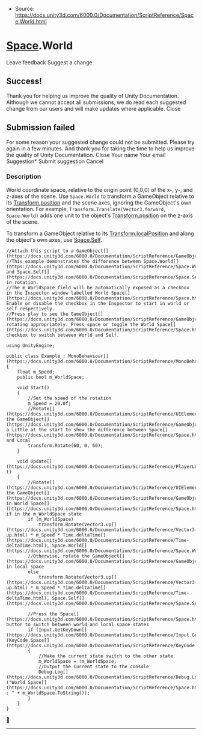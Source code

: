 * Source: https://docs.unity3d.com/6000.0/Documentation/ScriptReference/Space.World.html

#  [Space](https://docs.unity3d.com/6000.0/Documentation/ScriptReference/Space.html).World
Leave feedback
Suggest a change
## Success!
Thank you for helping us improve the quality of Unity Documentation. Although we cannot accept all submissions, we do read each suggested change from our users and will make updates where applicable.
Close
## Submission failed
For some reason your suggested change could not be submitted. Please <a>try again</a> in a few minutes. And thank you for taking the time to help us improve the quality of Unity Documentation.
Close
Your name Your email Suggestion* Submit suggestion
Cancel
### Description
World coordinate space, relative to the origin point (0,0,0) of the x-, y-, and z-axes of the scene.
Use `Space.World` to transform a GameObject relative to its [Transform.position](https://docs.unity3d.com/6000.0/Documentation/ScriptReference/Transform-position.html) and the scene axes, ignoring the GameObject's own orientation. For example, `Transform.Translate(Vector3.forward, Space.World)` adds one unit to the object's [Transform.position](https://docs.unity3d.com/6000.0/Documentation/ScriptReference/Transform-position.html) on the z-axis of the scene.  
  
To transform a GameObject relative to its [Transform.localPosition](https://docs.unity3d.com/6000.0/Documentation/ScriptReference/Transform-localPosition.html) and along the object's own axes, use [Space.Self](https://docs.unity3d.com/6000.0/Documentation/ScriptReference/Space.Self.html). 
```
//Attach this script to a GameObject[](https://docs.unity3d.com/6000.0/Documentation/ScriptReference/GameObject.html).
//This example demonstrates the difference between Space.World[](https://docs.unity3d.com/6000.0/Documentation/ScriptReference/Space.World.html) and Space.Self[](https://docs.unity3d.com/6000.0/Documentation/ScriptReference/Space.Self.html) in rotation.
//The m_WorldSpace field will be automatically exposed as a checkbox in the Inspector window labelled World Space[](https://docs.unity3d.com/6000.0/Documentation/ScriptReference/Space.html). Enable or disable the checkbox in the Inspector to start in world or self respectively.
//Press play to see the GameObject[](https://docs.unity3d.com/6000.0/Documentation/ScriptReference/GameObject.html) rotating appropriately. Press space or toggle the World Space[](https://docs.unity3d.com/6000.0/Documentation/ScriptReference/Space.html) checkbox to switch between World and Self.  
  
using UnityEngine;  
  
public class Example : MonoBehaviour[](https://docs.unity3d.com/6000.0/Documentation/ScriptReference/MonoBehaviour.html)
{
    float m_Speed;
    public bool m_WorldSpace;  
  
    void Start()
    {
        //Set the speed of the rotation
        m_Speed = 20.0f;
        //Rotate[](https://docs.unity3d.com/6000.0/Documentation/ScriptReference/UIElements.Rotate.html) the GameObject[](https://docs.unity3d.com/6000.0/Documentation/ScriptReference/GameObject.html) a little at the start to show the difference between Space[](https://docs.unity3d.com/6000.0/Documentation/ScriptReference/Space.html) and Local
        transform.Rotate(60, 0, 60);
    }  
  
    void Update[](https://docs.unity3d.com/6000.0/Documentation/ScriptReference/PlayerLoop.Update.html)()
    {
        //Rotate[](https://docs.unity3d.com/6000.0/Documentation/ScriptReference/UIElements.Rotate.html) the GameObject[](https://docs.unity3d.com/6000.0/Documentation/ScriptReference/GameObject.html) in World Space[](https://docs.unity3d.com/6000.0/Documentation/ScriptReference/Space.html) if in the m_WorldSpace state
        if (m_WorldSpace)
            transform.Rotate(Vector3.up[](https://docs.unity3d.com/6000.0/Documentation/ScriptReference/Vector3-up.html) * m_Speed * Time.deltaTime[](https://docs.unity3d.com/6000.0/Documentation/ScriptReference/Time-deltaTime.html), Space.World[](https://docs.unity3d.com/6000.0/Documentation/ScriptReference/Space.World.html));
        //Otherwise, rotate the GameObject[](https://docs.unity3d.com/6000.0/Documentation/ScriptReference/GameObject.html) in local space
        else
            transform.Rotate(Vector3.up[](https://docs.unity3d.com/6000.0/Documentation/ScriptReference/Vector3-up.html) * m_Speed * Time.deltaTime[](https://docs.unity3d.com/6000.0/Documentation/ScriptReference/Time-deltaTime.html), Space.Self[](https://docs.unity3d.com/6000.0/Documentation/ScriptReference/Space.Self.html));  
  
        //Press the Space[](https://docs.unity3d.com/6000.0/Documentation/ScriptReference/Space.html) button to switch between world and local space states
        if (Input.GetKeyDown[](https://docs.unity3d.com/6000.0/Documentation/ScriptReference/Input.GetKeyDown.html)(KeyCode.Space[](https://docs.unity3d.com/6000.0/Documentation/ScriptReference/KeyCode.Space.html)))
        {
            //Make the current state switch to the other state
            m_WorldSpace = !m_WorldSpace;
            //Output the Current state to the console
            Debug.Log[](https://docs.unity3d.com/6000.0/Documentation/ScriptReference/Debug.Log.html)("World Space[](https://docs.unity3d.com/6000.0/Documentation/ScriptReference/Space.html) : " + m_WorldSpace.ToString());
        }
    }
}

```

* * *
